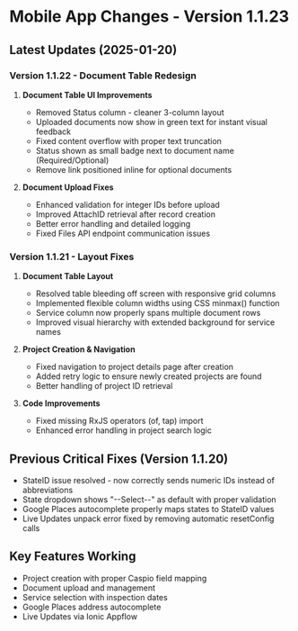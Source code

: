 # Mobile App Changes - Version 1.1.23

## Latest Updates (2025-01-20)

### Version 1.1.22 - Document Table Redesign
1. **Document Table UI Improvements**
   - Removed Status column - cleaner 3-column layout
   - Uploaded documents now show in green text for instant visual feedback
   - Fixed content overflow with proper text truncation
   - Status shown as small badge next to document name (Required/Optional)
   - Remove link positioned inline for optional documents

2. **Document Upload Fixes**
   - Enhanced validation for integer IDs before upload
   - Improved AttachID retrieval after record creation
   - Better error handling and detailed logging
   - Fixed Files API endpoint communication issues

### Version 1.1.21 - Layout Fixes
1. **Document Table Layout**
   - Resolved table bleeding off screen with responsive grid columns
   - Implemented flexible column widths using CSS minmax() function
   - Service column now properly spans multiple document rows
   - Improved visual hierarchy with extended background for service names

2. **Project Creation & Navigation**
   - Fixed navigation to project details page after creation
   - Added retry logic to ensure newly created projects are found
   - Better handling of project ID retrieval

3. **Code Improvements**
   - Fixed missing RxJS operators (of, tap) import
   - Enhanced error handling in project search logic

## Previous Critical Fixes (Version 1.1.20)
- StateID issue resolved - now correctly sends numeric IDs instead of abbreviations
- State dropdown shows "--Select--" as default with proper validation
- Google Places autocomplete properly maps states to StateID values
- Live Updates unpack error fixed by removing automatic resetConfig calls

## Key Features Working
- Project creation with proper Caspio field mapping
- Document upload and management
- Service selection with inspection dates
- Google Places address autocomplete
- Live Updates via Ionic Appflow
